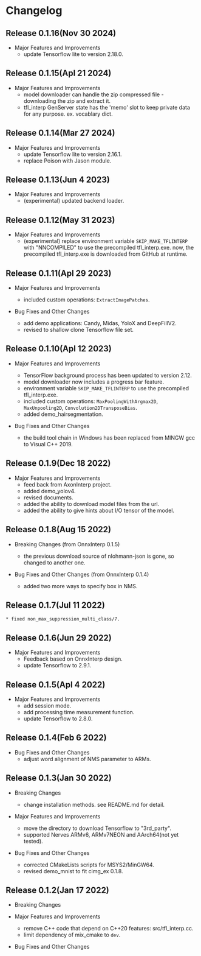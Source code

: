 # Changelog

## Release 0.1.16(Nov 30 2024)
  * Major Features and Improvements
    * update Tensorflow lite to version 2.18.0.

## Release 0.1.15(Apl 21 2024)
  * Major Features and Improvements
    * model downloader can handle the zip compressed file - downloading the zip and extract it.
    * tfl_interp GenServer state has the 'memo' slot to keep private data for any purpose. ex. vocablary dict.

## Release 0.1.14(Mar 27 2024)
  * Major Features and Improvements
    * update Tensorflow lite to version 2.16.1.
    * replace Poison with Jason module.

## Release 0.1.13(Jun 4 2023)

  * Major Features and Improvements
    * (experimental) updated backend loader.

## Release 0.1.12(May 31 2023)

  * Major Features and Improvements
    * (experimental) replace environment variable `SKIP_MAKE_TFLINTERP` with "NNCOMPILED" to use the precompiled
      tfl_interp.exe. now, the precompiled tfl_interp.exe is downloaded from GitHub at runtime.

## Release 0.1.11(Apl 29 2023)

  * Major Features and Improvements
    * included custom operations: `ExtractImagePatches`.

  * Bug Fixes and Other Changes
    * add demo applications: Candy, Midas, YoloX and DeepFillV2.
    * revised to shallow clone Tensorflow file set.

## Release 0.1.10(Apl 12 2023)

  * Major Features and Improvements
    * TensorFlow background process has been updated to version 2.12.
    * model downloader now includes a progress bar feature.
    * environment variable `SKIP_MAKE_TFLINTERP` to use the precompiled tfl_interp.exe.
    * included custom operations: `MaxPoolingWithArgmax2D`, `MaxUnpooling2D`, `Convolution2DTransposeBias`.
    * added demo_hairsegmentation.

  * Bug Fixes and Other Changes
    * the build tool chain in Windows has been replaced from MINGW gcc to Visual C++ 2019.

## Release 0.1.9(Dec 18 2022)

  * Major Features and Improvements
    * feed back from AxonInterp project.
    * added demo_yolov4.
    * revised documents.
    * added the ability to download model files from the url.
    * added the ability to give hints about I/O tensor of the model.

## Release 0.1.8(Aug 15 2022)

  * Breaking Changes (from OnnxInterp 0.1.5)
    * the previous download source of nlohmann-json is gone, so changed to another one.

  * Bug Fixes and Other Changes (from OnnxInterp 0.1.4)
    * added two more ways to specify box in NMS.

## Release 0.1.7(Jul 11 2022)

    * fixed non_max_suppression_multi_class/7.

## Release 0.1.6(Jun 29 2022)

  * Major Features and Improvements
    * Feedback based on OnnxInterp design.
    * update Tensorflow to 2.9.1.

## Release 0.1.5(Apl 4 2022)

  * Major Features and Improvements
    * add session mode.
    * add processing time measurement function.
    * update Tensorflow to 2.8.0.

## Release 0.1.4(Feb 6 2022)

  * Bug Fixes and Other Changes
    * adjust word alignment of NMS parameter to ARMs.

## Release 0.1.3(Jan 30 2022)

  * Breaking Changes
    * change installation methods. see README.md for detail.

  * Major Features and Improvements
    * move the directory to download Tensorflow to "3rd_party".
    * supported Nerves ARMv6, ARMv7NEON and AArch64(not yet tested).

  * Bug Fixes and Other Changes
    * corrected CMakeLists scripts for MSYS2/MinGW64. 
    * revised demo_mnist to fit cimg_ex 0.1.8.

## Release 0.1.2(Jan 17 2022)

  * Breaking Changes

  * Major Features and Improvements
    * remove C++ code that depend on C++20 features: src/tfl_interp.cc.
    * limit dependency of mix_cmake to `dev`.

  * Bug Fixes and Other Changes
